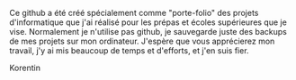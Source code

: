 Ce github a été créé spécialement comme "porte-folio" des projets d'informatique que j'ai réalisé pour les prépas et écoles supérieures que je vise. 
Normalement je n'utilise pas github, je sauvegarde juste des backups de mes projets sur mon ordinateur. J'espère que vous apprécierez mon travail, j'y ai mis beaucoup de temps et d'efforts, et j'en suis fier.

Korentin
